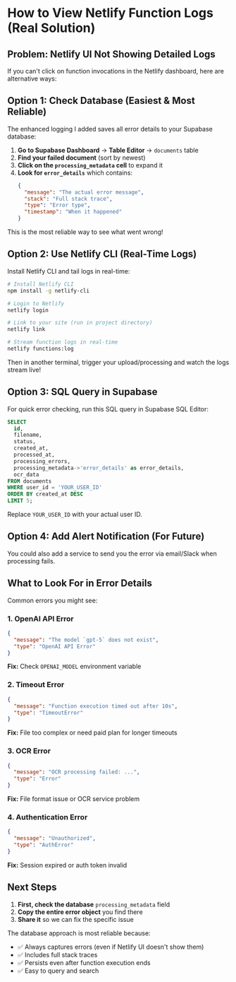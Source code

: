 # How to View Netlify Function Logs (Real Solution)

## Problem: Netlify UI Not Showing Detailed Logs

If you can't click on function invocations in the Netlify dashboard, here are alternative ways:

## Option 1: Check Database (Easiest & Most Reliable)

The enhanced logging I added saves all error details to your Supabase database:

1. **Go to Supabase Dashboard** → **Table Editor** → `documents` table
2. **Find your failed document** (sort by newest)
3. **Click on the `processing_metadata` cell** to expand it
4. **Look for `error_details`** which contains:
   ```json
   {
     "message": "The actual error message",
     "stack": "Full stack trace",
     "type": "Error type",
     "timestamp": "When it happened"
   }
   ```

This is the most reliable way to see what went wrong!

## Option 2: Use Netlify CLI (Real-Time Logs)

Install Netlify CLI and tail logs in real-time:

```bash
# Install Netlify CLI
npm install -g netlify-cli

# Login to Netlify
netlify login

# Link to your site (run in project directory)
netlify link

# Stream function logs in real-time
netlify functions:log
```

Then in another terminal, trigger your upload/processing and watch the logs stream live!

## Option 3: SQL Query in Supabase

For quick error checking, run this SQL query in Supabase SQL Editor:

```sql
SELECT 
  id,
  filename,
  status,
  created_at,
  processed_at,
  processing_errors,
  processing_metadata->'error_details' as error_details,
  ocr_data
FROM documents
WHERE user_id = 'YOUR_USER_ID'
ORDER BY created_at DESC
LIMIT 5;
```

Replace `YOUR_USER_ID` with your actual user ID.

## Option 4: Add Alert Notification (For Future)

You could also add a service to send you the error via email/Slack when processing fails.

## What to Look For in Error Details

Common errors you might see:

### 1. OpenAI API Error
```json
{
  "message": "The model `gpt-5` does not exist",
  "type": "OpenAI API Error"
}
```
**Fix:** Check `OPENAI_MODEL` environment variable

### 2. Timeout Error
```json
{
  "message": "Function execution timed out after 10s",
  "type": "TimeoutError"
}
```
**Fix:** File too complex or need paid plan for longer timeouts

### 3. OCR Error
```json
{
  "message": "OCR processing failed: ...",
  "type": "Error"
}
```
**Fix:** File format issue or OCR service problem

### 4. Authentication Error
```json
{
  "message": "Unauthorized",
  "type": "AuthError"
}
```
**Fix:** Session expired or auth token invalid

## Next Steps

1. **First, check the database** `processing_metadata` field
2. **Copy the entire error object** you find there
3. **Share it** so we can fix the specific issue

The database approach is most reliable because:
- ✅ Always captures errors (even if Netlify UI doesn't show them)
- ✅ Includes full stack traces
- ✅ Persists even after function execution ends
- ✅ Easy to query and search

